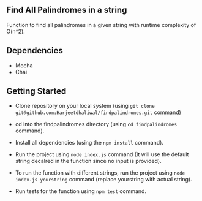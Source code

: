 ## Find All Palindromes in a string

Function to find all palindromes in a given string with runtime complexity of O(n^2).

## Dependencies

- Mocha
- Chai

## Getting Started

- Clone repository on your local system (using `git clone git@github.com:Harjeetdhaliwal/findpalindromes.git` command)

- cd into the findpalindromes directory (using `cd findpalindromes` command).
- Install all dependencies (using the `npm install` command).
- Run the project using `node index.js` command (It will use the default string decalred in the function since no input is provided).
- To run the function with different strings, run the project using `node index.js yourstring` command (replace yourstring with actual string).
- Run tests for the function using `npm test` command.
